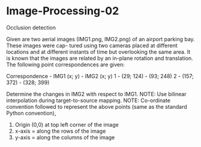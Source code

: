 # Image-Processing-02

Occlusion detection

Given are two aerial images (IMG1.png, IMG2.png) of an airport parking bay. These images were cap-
tured using two cameras placed at different locations and at different instants of time but overlooking
the same area. It is known that the images are related by an in-plane rotation and translation.
The following point correspondences are given:

Correspondence   -  IMG1 (x; y)   -  IMG2 (x; y)
     1           -  (29; 124)     -  (93; 248)
     2           -   (157; 372)   -   (328; 399)
     
Determine the changes in IMG2 with respect to IMG1.
NOTE: Use bilinear interpolation during target-to-source mapping.
NOTE: Co-ordinate convention followed to represent the above points (same as the standard Python
convention),
1. Origin (0,0) at top left corner of the image
2. x-axis = along the rows of the image
3. y-axis = along the columns of the image
